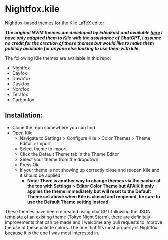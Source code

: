 # Nightfox.kile
Nightfox-based themes for the Kile LaTeX editor

***The original NVIM themes are developed by EdenEast and available [here](https://github.com/EdenEast/nightfox.nvim) I have only adapted them to Kile with the assistance of ChatGPT, I assume no credit for the creation of these themes but would like to make them publicly available for anyone else looking to use them with kile.***

The following Kile themes are available in this repo:
- Nightfox
- Dayfox
- Dawnfox
- Duskfox
- Nordfox
- Terafox
- Carbonfox

## Installation:
- Clone the repo somewhere you can find
- Open Kile
  - Navigate to Settings > Configure Kile > Color Themes > Theme Editor > Import
  - Select theme to import
  - Click the Default Theme tab in the Theme Editor
  - Select your theme from the dropdown
  - Press Ok
  - If your theme is not showing up correctly close and reopen Kile and it should be applied
    - **Note: There is another way to change themes via the navbar at the top with Settings > Editor Color Theme but AFAIK it only applies the theme immediately but will reset to the Default Theme set above when Kile is closed and reopened, be sure to use the Default Theme setting instead**

These themes have been recreated using chatGPT following the JSON template of an existing theme (Tokyo Night Storm), there are definitely improvements that can be made and I welcome any pull requests to improve the use of these palette colors. The one that fits most properly is Nightfox because it is the one I was most interested in.

